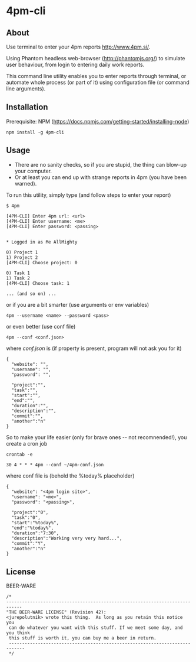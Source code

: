 4pm-cli
======================================================================

About
---------------------------
Use terminal to enter your 4pm reports http://www.4pm.si/. 

Using Phantom headless web-browser (http://phantomjs.org/) to simulate user behaviour, from login to entering daily work reports.

This command line utility enables you to enter reports through terminal, or automate whole
process (or part of it) using configuration file (or command line arguments).


Installation
---------------------------
Prerequisite: NPM (https://docs.npmjs.com/getting-started/installing-node)

```
npm install -g 4pm-cli
```

Usage
---------------------------
* There are no sanity checks, so if you are stupid, the thing can blow-up your computer. 
* Or at least you can end up with strange reports in 4pm (you have been warned).

To run this utility, simply type (and follow steps to enter your report)

```
$ 4pm

[4PM-CLI] Enter 4pm url: <url>
[4PM-CLI] Enter username: <me>
[4PM-CLI] Enter password: <passing>


* Logged in as Me AllMighty

0) Project 1
1) Project 2
[4PM-CLI] Choose project: 0

0) Task 1
1) Task 2
[4PM-CLI] Choose task: 1

... (and so on) ...

```

or if you are a bit smarter (use arguments or env variables)

```
4pm --username <name> --password <pass>
```

or even better (use conf file)

```
4pm --conf <conf.json>
```

where *conf.json* is (if property is present, program will not ask you for it)

```
{
  "website": "",
  "username": "",
  "password": "",

  "project":"",
  "task":"",
  "start":"",
  "end":"",
  "duration":"",
  "description":"",
  "commit":"",
  "another":"n"
}

```

So to make your life easier (only for brave ones -- not recomnended!), you create a cron job

```
crontab -e

30 4 * * * 4pm --conf ~/4pm-conf.json

```

where conf file is  (behold the %today% placeholder)

```
{
  "website": "<4pm login site>",
  "username": "<me>",
  "password": "<passing>",

  "project":"0",
  "task":"0",
  "start":"%today%",
  "end":"%today%",
  "duration":"7:30",
  "description":"Working very very hard...",
  "commit":"Y",
  "another":"n"
}

```

License
----------------------------------------------
BEER-WARE

```
/*
----------------------------------------------------------------------------
"THE BEER-WARE LICENSE" (Revision 42):
<jurepolutnik> wrote this thing.  As long as you retain this notice you
 can do whatever you want with this stuff. If we meet some day, and you think
 this stuff is worth it, you can buy me a beer in return.   
 ----------------------------------------------------------------------------
 */
 ```

